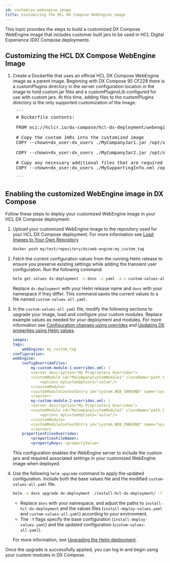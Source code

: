 ```yaml
---
id: customize_webengine_image
title: Customizing the HCL DX Compose WebEngine image
---
```


This topic provides the steps to build a customized DX Compose WebEngine image that includes customer built jars to be used in HCL Digital Experience (DX) Compose deployments.

## Customizing the HCL DX Compose WebEngine Image

1. Create a Dockerfile that uses an official HCL DX Compose WebEngine image as a parent image.  Beginning with DX Compose 95 CF228 there is a customPlugins directory in the server configuration location in the image to hold custom jar files and a customPluginsLib configured for use with custom jars. At this time, adding files to the customPlugins directory is the only supported customization of the image.

<pre>
    ```
    # Dockerfile contents:

    FROM oci://hclcr.io/dx-compose/hcl-dx-deployment/webengine:CF228_20250516-1642_34573

    # Copy the custom JARs into the customized image
    COPY --chown=dx_user:dx_users ./MyCompanyJar1.jar /opt/openliberty/wlp/usr/servers/defaultServer/customPlugins/MyCompanyJar1.jar

    COPY --chown=dx_user:dx_users ./MyCompanyJar2.jar /opt/openliberty/wlp/usr/servers/defaultServer/customPlugins/MyCompanyJar2.jar

    # Copy any necessary additional files that are required by the custom jars into the customized image
    COPY --chown=dx_user:dx_users ./MySupportingInfo.xml /opt/openliberty/wlp/usr/servers/defaultServer/customPlugins/MySupportingInfo.xml

    ```
</pre>

## Enabling the customized WebEngine image in DX Compose

Follow these steps to deploy your customized WebEngine image in your HCL DX Compose deployment:

1. Upload your customized WebEngine image to the repository used for your HCL DX Compose deployment.  For more information see [Load Images to Your Own Repository](../../install/kubernetes_deployment/preparation/get_the_code/prepare_load_images.md#loading-images)

    ```sh
    docker push my/test/repository/dx/web-engine:my_custom_tag
    ```

2. Fetch the current configuration values from the running Helm release to ensure you preserve existing settings while adding the transient user configuration. Run the following command:

    ```sh
    helm get values dx-deployment -n dxns -o yaml -a > custom-values-all.yaml
    ```

    Replace `dx-deployment` with your Helm release name and `dxns` with your namespace if they differ. This command saves the current values to a file named `custom-values-all.yaml`.

3. In the `custom-values-all.yaml` file, modify the following sections to upgrade your image, load and configure your custom modules.  Replace example values as needed for your deployment and modules. For more information see [Configuration changes using overrides](configuration_changes_using_overrides.md) and [Updating DX properties using Helm values](./update_properties_with_helm.md).

    ```yaml
    images:
    tags:
        webEngine: my_custom_tag
    configuration:
    webEngine:
        configOverrideFiles:
            my-custom-module-1-overrides.xml: |
            <server description="My Proprietary Overrides">
            <customModule id="MyCompanyCustomModule1" className="path.to.your.main.class.in.module.jar.ClassName" controlFlag="REQUIRED" libraryRef="customPluginsLib">
                <options myCustomOption1="value"/>
            </customModule>
            <customModuleContextEntry id="system.WEB_INBOUND" name="system.WEB_INBOUND" loginModuleRef="MyCompanyCustomModule1, hashtable" />
            </server>
            my-custom-module-2-overrides.xml: |
            <server description="My Proprietary Overrides">
            <customModule id="MyCompanyCustomModule2" className="path.to.your.main.class.in.module.jar.ClassName" controlFlag="REQUIRED" libraryRef="customPluginsLib">
                <options myCustomOption2="value"/>
            </customModule>
            <customModuleContextEntry id="system.WEB_INBOUND" name="system.WEB_INBOUND" loginModuleRef="MyCompanyCustomModule2, hashtable" />
            </server>
        propertiesFilesOverrides:
            <propertiesFileName>:
            <propertyKey>: <propertyValue>
    ```

    This configuration enables the WebEngine server to include the custom jars and required associated settings in your customized WebEngine image when deployed.

3. Use the following `helm upgrade` command to apply the updated configuration. Include both the base values file and the modified `custom-values-all.yaml` file.

    ```sh
    helm -n dxns upgrade dx-deployment ./install-hcl-dx-deployment/ -f install-deploy-values.yaml -f custom-values-all.yaml
    ```

    - Replace `dxns` with your namespace, and adjust the paths to `install-hcl-dx-deployment` and the values files (`install-deploy-values.yaml` and `custom-values-all.yaml`) according to your environment.
    - The `-f` flags specify the base configuration (`install-deploy-values.yaml`) and the updated configuration (`custom-values-all.yaml`).

    For more information, see [Upgrading the Helm deployment](../working_with_compose/helm_upgrade_values.md).

Once the upgrade is successfully applied, you can log in and begin using your custom modules in DX Compose.
